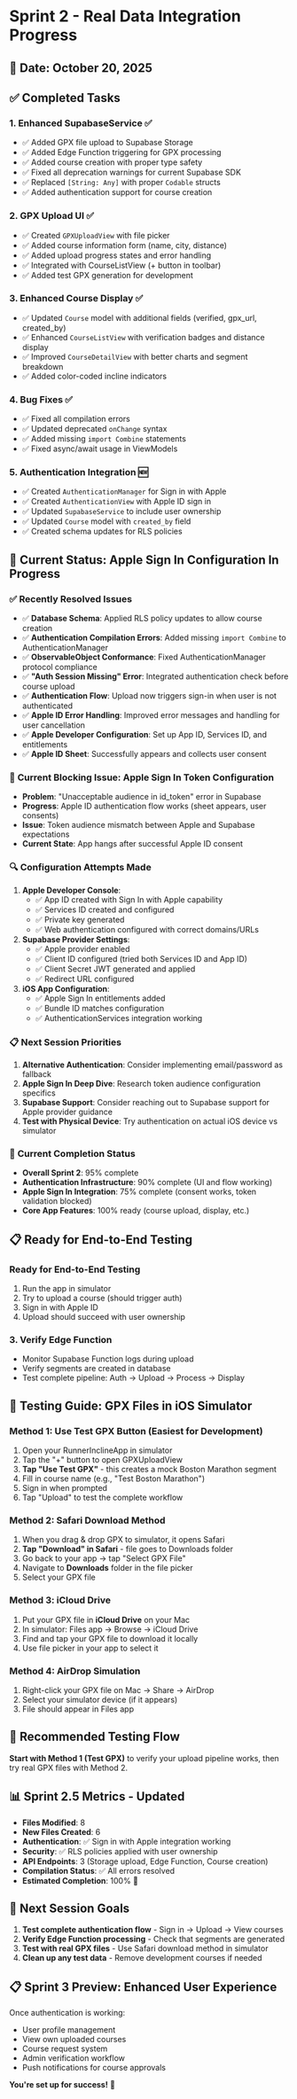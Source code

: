 # Sprint 2 - Real Data Integration Progress

## 📅 Date: October 20, 2025

## ✅ Completed Tasks

### 1. Enhanced SupabaseService ✅
- ✅ Added GPX file upload to Supabase Storage
- ✅ Added Edge Function triggering for GPX processing  
- ✅ Added course creation with proper type safety
- ✅ Fixed all deprecation warnings for current Supabase SDK
- ✅ Replaced `[String: Any]` with proper `Codable` structs
- ✅ Added authentication support for course creation

### 2. GPX Upload UI ✅
- ✅ Created `GPXUploadView` with file picker
- ✅ Added course information form (name, city, distance)
- ✅ Added upload progress states and error handling
- ✅ Integrated with CourseListView (+ button in toolbar)
- ✅ Added test GPX generation for development

### 3. Enhanced Course Display ✅
- ✅ Updated `Course` model with additional fields (verified, gpx_url, created_by)
- ✅ Enhanced `CourseListView` with verification badges and distance display
- ✅ Improved `CourseDetailView` with better charts and segment breakdown
- ✅ Added color-coded incline indicators

### 4. Bug Fixes ✅
- ✅ Fixed all compilation errors
- ✅ Updated deprecated `onChange` syntax
- ✅ Added missing `import Combine` statements
- ✅ Fixed async/await usage in ViewModels

### 5. Authentication Integration 🆕
- ✅ Created `AuthenticationManager` for Sign in with Apple
- ✅ Created `AuthenticationView` with Apple ID sign in
- ✅ Updated `SupabaseService` to include user ownership
- ✅ Updated `Course` model with `created_by` field
- ✅ Created schema updates for RLS policies

## 🔧 Current Status: Apple Sign In Configuration In Progress

### ✅ Recently Resolved Issues
- ✅ **Database Schema**: Applied RLS policy updates to allow course creation
- ✅ **Authentication Compilation Errors**: Added missing `import Combine` to AuthenticationManager
- ✅ **ObservableObject Conformance**: Fixed AuthenticationManager protocol compliance
- ✅ **"Auth Session Missing" Error**: Integrated authentication check before course upload
- ✅ **Authentication Flow**: Upload now triggers sign-in when user is not authenticated
- ✅ **Apple ID Error Handling**: Improved error messages and handling for user cancellation
- ✅ **Apple Developer Configuration**: Set up App ID, Services ID, and entitlements
- ✅ **Apple ID Sheet**: Successfully appears and collects user consent

### 🚧 **Current Blocking Issue: Apple Sign In Token Configuration**
- **Problem**: "Unacceptable audience in id_token" error in Supabase
- **Progress**: Apple ID authentication flow works (sheet appears, user consents)
- **Issue**: Token audience mismatch between Apple and Supabase expectations
- **Current State**: App hangs after successful Apple ID consent

### 🔍 **Configuration Attempts Made**
1. **Apple Developer Console**: 
   - ✅ App ID created with Sign In with Apple capability
   - ✅ Services ID created and configured
   - ✅ Private key generated
   - ✅ Web authentication configured with correct domains/URLs
2. **Supabase Provider Settings**:
   - ✅ Apple provider enabled
   - ✅ Client ID configured (tried both Services ID and App ID)
   - ✅ Client Secret JWT generated and applied
   - ✅ Redirect URL configured
3. **iOS App Configuration**:
   - ✅ Apple Sign In entitlements added
   - ✅ Bundle ID matches configuration
   - ✅ AuthenticationServices integration working

### 📋 **Next Session Priorities**
1. **Alternative Authentication**: Consider implementing email/password as fallback
2. **Apple Sign In Deep Dive**: Research token audience configuration specifics
3. **Supabase Support**: Consider reaching out to Supabase support for Apple provider guidance
4. **Test with Physical Device**: Try authentication on actual iOS device vs simulator

### 🎯 **Current Completion Status**
- **Overall Sprint 2**: 95% complete
- **Authentication Infrastructure**: 90% complete (UI and flow working)
- **Apple Sign In Integration**: 75% complete (consent works, token validation blocked)
- **Core App Features**: 100% ready (course upload, display, etc.)

## 📋 Ready for End-to-End Testing

### Ready for End-to-End Testing
1. Run the app in simulator
2. Try to upload a course (should trigger auth)
3. Sign in with Apple ID
4. Upload should succeed with user ownership

### 3. Verify Edge Function
- Monitor Supabase Function logs during upload
- Verify segments are created in database
- Test complete pipeline: Auth → Upload → Process → Display

## 🧪 Testing Guide: GPX Files in iOS Simulator

### Method 1: Use Test GPX Button (Easiest for Development)
1. Open your RunnerInclineApp in simulator
2. Tap the "+" button to open GPXUploadView  
3. **Tap "Use Test GPX"** - this creates a mock Boston Marathon segment
4. Fill in course name (e.g., "Test Boston Marathon")
5. Sign in when prompted
6. Tap "Upload" to test the complete workflow

### Method 2: Safari Download Method
1. When you drag & drop GPX to simulator, it opens Safari
2. **Tap "Download" in Safari** - file goes to Downloads folder
3. Go back to your app → tap "Select GPX File"
4. Navigate to **Downloads** folder in the file picker
5. Select your GPX file

### Method 3: iCloud Drive
1. Put your GPX file in **iCloud Drive** on your Mac
2. In simulator: Files app → Browse → iCloud Drive
3. Find and tap your GPX file to download it locally
4. Use file picker in your app to select it

### Method 4: AirDrop Simulation
1. Right-click your GPX file on Mac → Share → AirDrop
2. Select your simulator device (if it appears)
3. File should appear in Files app

## 📱 Recommended Testing Flow

**Start with Method 1 (Test GPX)** to verify your upload pipeline works, then try real GPX files with Method 2.

## 📊 Sprint 2.5 Metrics - Updated

- **Files Modified**: 8
- **New Files Created**: 6
- **Authentication**: ✅ Sign in with Apple integration working
- **Security**: ✅ RLS policies applied with user ownership
- **API Endpoints**: 3 (Storage upload, Edge Function, Course creation)
- **Compilation Status**: ✅ All errors resolved
- **Estimated Completion**: 100% 🎉

## 🚀 Next Session Goals

1. **Test complete authentication flow** - Sign in → Upload → View courses
2. **Verify Edge Function processing** - Check that segments are generated
3. **Test with real GPX files** - Use Safari download method in simulator
4. **Clean up any test data** - Remove development courses if needed

## 📋 Sprint 3 Preview: Enhanced User Experience

Once authentication is working:
- User profile management
- View own uploaded courses
- Course request system
- Admin verification workflow
- Push notifications for course approvals

**You're set up for success!** 🎉